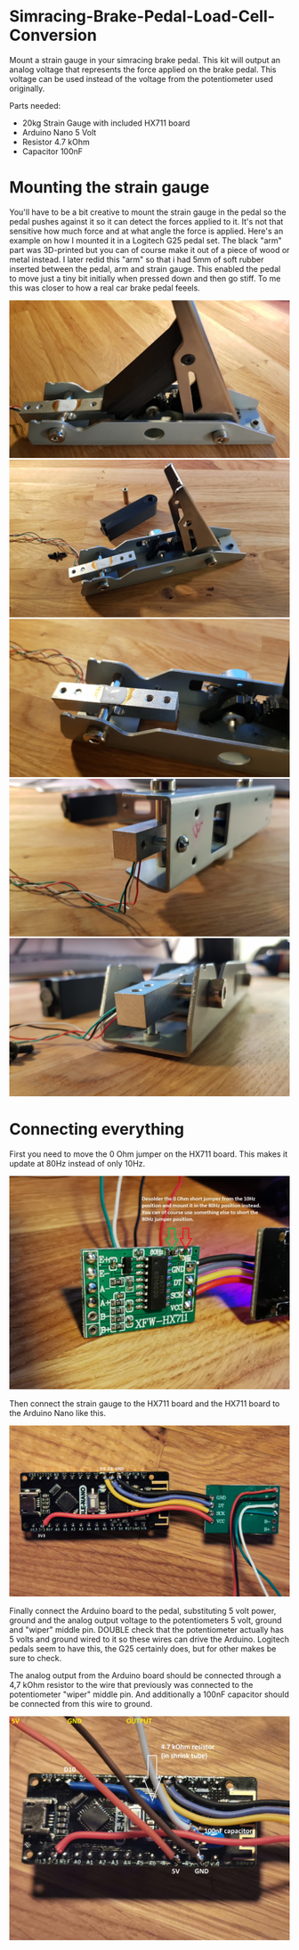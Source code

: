 # Simracing-Brake-Pedal-Load-Cell-Conversion

Mount a strain gauge in your simracing brake pedal. This kit will output an analog voltage that represents the force applied on the brake pedal. This voltage can be used instead of the voltage from the potentiometer used originally.
  
Parts needed:
- 20kg Strain Gauge with included HX711 board  
- Arduino Nano 5 Volt  
- Resistor 4.7 kOhm  
- Capacitor 100nF  
  
# Mounting the strain gauge  
  
You'll have to be a bit creative to mount the strain gauge in the pedal so the pedal pushes against it so it can detect the forces applied to it. It's not that sensitive how much force and at what angle the force is applied. Here's an example on how I mounted it in a Logitech G25 pedal set. The black "arm" part was 3D-printed but you can of course make it out of a piece of wood or metal instead. I later redid this "arm" so that i had 5mm of soft rubber inserted between the pedal, arm and strain gauge. This enabled the pedal to move just a tiny bit initially when pressed down and then go stiff. To me this was closer to how a real car brake pedal feeels. 

<img src=pics/logipedal1.jpg>  
  
<img src=pics/logipedal2.jpg>  
  
<img src=pics/logipedal3.jpg>  
  
<img src=pics/logipedal4.jpg>  
  
<img src=pics/logipedal5.jpg>  
  
# Connecting everything  
  
First you need to move the 0 Ohm jumper on the HX711 board. This makes it update at 80Hz instead of only 10Hz.  
  
<img src=pics/HX711_jumper.jpg>  

Then connect the strain gauge to the HX711 board and the HX711 board to the Arduino Nano like this.  
  
<img src=pics/connections1.jpg> 

Finally connect the Arduino board to the pedal, substituting 5 volt power, ground and the analog output voltage to the potentiometers 5 volt, ground and "wiper" middle pin. DOUBLE check that the potentiometer actually has 5 volts and ground wired to it so these wires can drive the Arduino. Logitech pedals seem to have this, the G25 certainly does, but for other makes be sure to check.   
  
The analog output from the Arduino board should be connected through a 4,7 kOhm resistor to the wire that previously was connected to the potentiometer "wiper" middle pin. And additionally a 100nF capacitor should be connected from this wire to ground.  
  
<img src=pics/connections2.jpg> 



